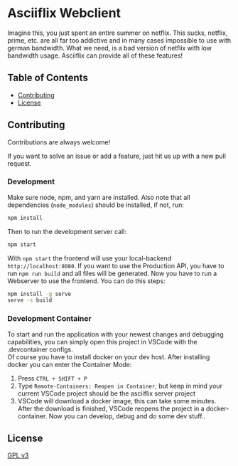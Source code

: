 
# Asciiflix Webclient

Imagine this, you just spent an entire summer on netflix. 
This sucks, netflix, prime, etc. are all far too addictive and in many cases impossible to use with german bandwidth.
What we need, is a bad version of netflix with low bandwidth usage. 
Asciiflix can provide all of these features!

<!-- TODO: Add Demo Image -->

## Table of Contents
- [Contributing](contributing) 
- [License](license)



## Contributing

Contributions are always welcome!

If you want to solve an issue or add a feature, just hit us up with a new pull request.

### Development

Make sure node, npm, and yarn are installed.
Also note that all dependencies (``node_modules``) should be installed, if not, run:
```bash
npm install
```

Then to run the development server call:

```bash
npm start
```

With ``npm start`` the frontend will use your local-backend ``http://localhost:8080``. If you want to use the Production API, you have to run ``npm run build`` and all files will be generated. Now you have to run a Webserver to use the frontend.
You can do this steps:
````bash
npm install -g serve
serve -s build
````

### Development Container

To start and run the application with your newest changes and debugging capabilities, you can simply open this project in VSCode with the .devcontainer configs. <br>
Of course you have to install docker on your dev host. After installing docker you can enter the Container Mode:

1. Press `CTRL + SHIFT + P`
2. Type `Remote-Containers: Reopen in Container`, but keep in mind your current VSCode project should be the asciiflix server project
3. VSCode will download a docker image, this can take some minutes. After the download is finished, VSCode reopens the project in a docker-container. Now you can develop, debug and do some dev stuff..
## License

[GPL v3](https://www.gnu.org/licenses/gpl-3.0.en.html)
